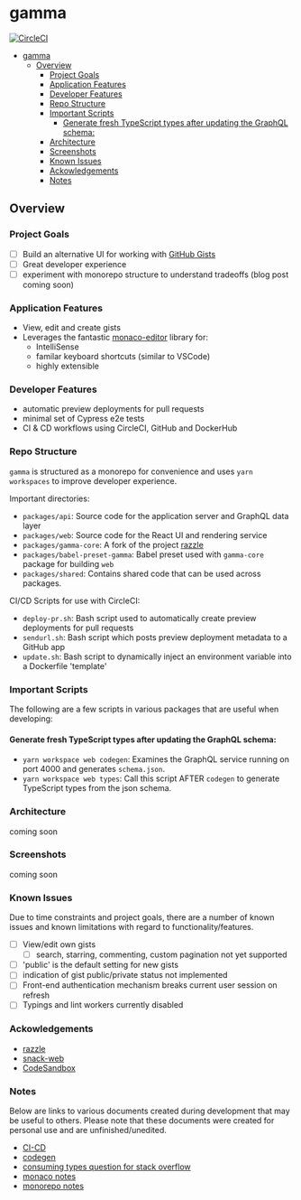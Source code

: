 # gamma

[![CircleCI](https://circleci.com/gh/peterschussheim/gamma.svg?style=svg&circle-token=c2090c289000a9f65ff601f99ca8113ec300b519)](https://circleci.com/gh/peterschussheim/gamma)
- [gamma](#gamma)
  - [Overview](#overview)
    - [Project Goals](#project-goals)
    - [Application Features](#application-features)
    - [Developer Features](#developer-features)
    - [Repo Structure](#repo-structure)
    - [Important Scripts](#important-scripts)
      - [Generate fresh TypeScript types after updating the GraphQL schema:](#generate-fresh-typescript-types-after-updating-the-graphql-schema)
    - [Architecture](#architecture)
    - [Screenshots](#screenshots)
    - [Known Issues](#known-issues)
    - [Ackowledgements](#ackowledgements)
    - [Notes](#notes)

## Overview

### Project Goals

- [ ] Build an alternative UI for working with [GitHub Gists](https://gist.github.com/)
- [ ] Great developer experience
- [ ] experiment with monorepo structure to understand tradeoffs (blog post coming soon)

### Application Features

- View, edit and create gists
- Leverages the fantastic [monaco-editor](https://github.com/Microsoft/monaco-editor) library for:
  - IntelliSense
  - familar keyboard shortcuts (similar to VSCode)
  - highly extensible

### Developer Features

- automatic preview deployments for pull requests
- minimal set of Cypress e2e tests
- CI & CD workflows using CircleCI, GitHub and DockerHub

### Repo Structure

`gamma` is structured as a monorepo for convenience and uses `yarn workspaces` to improve developer experience.

Important directories:

- `packages/api`: Source code for the application server and GraphQL data layer
- `packages/web`: Source code for the React UI and rendering service
- `packages/gamma-core`: A fork of the project [razzle](https://github.com/jaredpalmer/razzle)
- `packages/babel-preset-gamma`: Babel preset used with `gamma-core` package for building `web`
- `packages/shared`: Contains shared code that can be used across packages.
  
CI/CD Scripts for use with CircleCI:

- `deploy-pr.sh`: Bash script used to automatically create preview deployments for pull requests
- `sendurl.sh`: Bash script which posts preview deployment metadata to a GitHub app
- `update.sh`: Bash script to dynamically inject an environment variable into a Dockerfile 'template'

### Important Scripts

The following are a few scripts in various packages that are useful when developing:

#### Generate fresh TypeScript types after updating the GraphQL schema:

- `yarn workspace web codegen`: Examines the GraphQL service running on port 4000 and generates `schema.json`.
- `yarn workspace web types`: Call this script AFTER `codegen` to generate TypeScript types from the json schema.

### Architecture

coming soon

### Screenshots

coming soon
### Known Issues

Due to time constraints and project goals, there are a number of known issues and known limitations
with regard to functionality/features.

- [ ] View/edit own gists
  - [ ] search, starring, commenting, custom pagination not yet supported
- [ ] 'public' is the default setting for new gists
- [ ] indication of gist public/private status not implemented
- [ ] Front-end authentication mechanism breaks current user session on refresh
- [ ] Typings and lint workers currently disabled

### Ackowledgements

- [razzle](https://github.com/jaredpalmer/razzle)
- [snack-web](https://github.com/expo/snack-web)
- [CodeSandbox](https://github.com/CompuIves/codesandbox-client)

### Notes

Below are links to various documents created during development that may be useful to others.  Please note that these documents were created for personal use and are unfinished/unedited.

- [CI-CD](docs/ci-cd.md)
- [codegen](docs/codegen.md)
- [consuming types question for stack overflow](docs/consuming-types-so-question.md)
- [monaco notes](docs/monaco.md)
- [monorepo notes](docs/monorepo.md)
